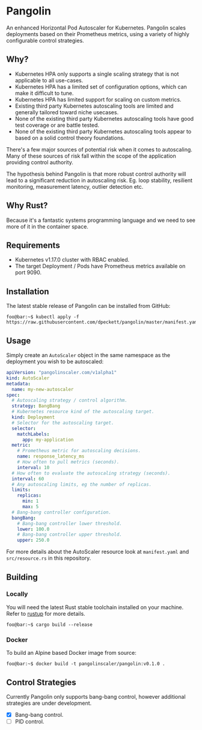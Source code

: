 # Pangolin

An enhanced Horizontal Pod Autoscaler for Kubernetes. Pangolin scales deployments based on their Prometheus metrics,
using a variety of highly configurable control strategies.

## Why?

* Kubernetes HPA only supports a single scaling strategy that is not applicable to all use-cases.
* Kubernetes HPA has a limited set of configuration options, which can make it difficult to tune.
* Kubernetes HPA has limited support for scaling on custom metrics.
* Existing third party Kubernetes autoscaling tools are limited and generally tailored toward niche usecases.
* None of the existing third party Kubernetes autoscaling tools have good test coverage or are battle tested.
* None of the existing third party Kubernetes autoscaling tools appear to based on a solid control theory foundations.

There's a few major sources of potential risk when it comes to autoscaling. Many of these sources of risk fall within
the scope of the application providing control authority.

The hypothesis behind Pangolin is that more robust control authority will lead to a significant reduction in 
autoscaling risk. Eg. loop stability, resilient monitoring, measurement latency, outlier detection etc.

## Why Rust?

Because it's a fantastic systems programming language and we need to see more of it in the container space.

## Requirements

* Kubernetes v1.17.0 cluster with RBAC enabled.
* The target Deployment / Pods have Prometheus metrics available on port 9090.

## Installation

The latest stable release of Pangolin can be installed from GitHub:

```console
foo@bar:~$ kubectl apply -f https://raw.githubusercontent.com/dpeckett/pangolin/master/manifest.yaml
```

## Usage

Simply create an `AutoScaler` object in the same namespace as the deployment you wish to be autoscaled:

```yaml
apiVersion: "pangolinscaler.com/v1alpha1"
kind: AutoScaler
metadata:
  name: my-new-autoscaler
spec:
  # Autoscaling strategy / control algorithm.
  strategy: BangBang
  # Kubernetes resource kind of the autoscaling target.
  kind: Deployment
  # Selector for the autoscaling target.
  selector:
    matchLabels:
      app: my-application
  metric:
    # Prometheus metric for autoscaling decisions.
    name: response_latency_ms
    # How often to pull metrics (seconds).
    interval: 10
  # How often to evaluate the autoscaling strategy (seconds).
  interval: 60
  # Any autoscaling limits, eg the number of replicas.
  limits:
    replicas:
      min: 1
      max: 5
  # Bang-bang controller configuration.
  bangBang:
    # Bang-bang controller lower threshold.
    lower: 100.0
    # Bang-bang controller upper threshold.
    upper: 250.0
```

For more details about the AutoScaler resource look at `manifest.yaml` and `src/resource.rs` in this repository.

## Building

### Locally

You will need the latest Rust stable toolchain installed on your machine. Refer to [rustup](https://rustup.rs/) for 
more details.

```console
foo@bar:~$ cargo build --release
```

### Docker

To build an Alpine based Docker image from source:

```console
foo@bar:~$ docker build -t pangolinscaler/pangolin:v0.1.0 .
```

## Control Strategies

Currently Pangolin only supports bang-bang control, however additional strategies are under development.

- [x] Bang-bang control.
- [ ] PID control.